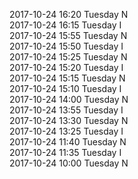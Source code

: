2017-10-24 16:20 Tuesday  N  
2017-10-24 16:15 Tuesday  I  
2017-10-24 15:55 Tuesday  N  
2017-10-24 15:50 Tuesday  I  
2017-10-24 15:25 Tuesday  N  
2017-10-24 15:20 Tuesday  I  
2017-10-24 15:15 Tuesday  N  
2017-10-24 15:10 Tuesday  I  
2017-10-24 14:00 Tuesday  N  
2017-10-24 13:55 Tuesday  I  
2017-10-24 13:30 Tuesday  N  
2017-10-24 13:25 Tuesday  I  
2017-10-24 11:40 Tuesday  N  
2017-10-24 11:35 Tuesday  I  
2017-10-24 10:00 Tuesday  N  
